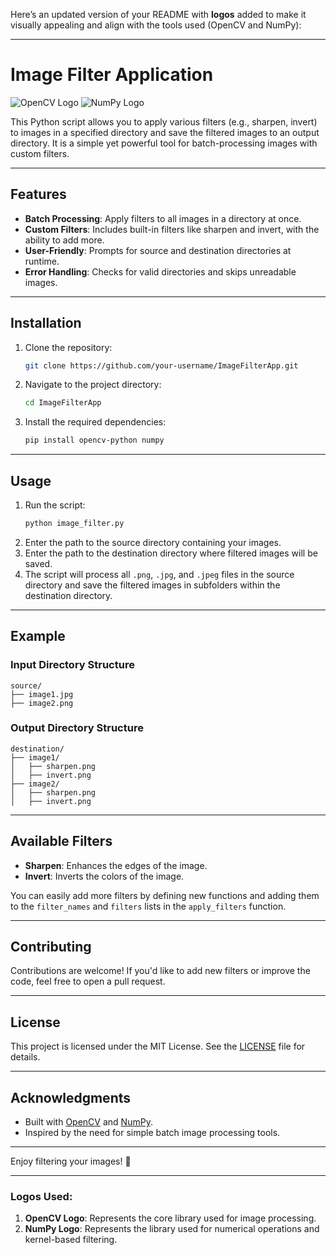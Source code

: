 Here’s an updated version of your README with **logos** added to make it visually appealing and align with the tools used (OpenCV and NumPy):

---

# Image Filter Application

![OpenCV Logo](https://opencv.org/assets/images/opencv-logo-small.png) ![NumPy Logo](https://numpy.org/images/logo.svg)

This Python script allows you to apply various filters (e.g., sharpen, invert) to images in a specified directory and save the filtered images to an output directory. It is a simple yet powerful tool for batch-processing images with custom filters.

---

## Features
- **Batch Processing**: Apply filters to all images in a directory at once.
- **Custom Filters**: Includes built-in filters like sharpen and invert, with the ability to add more.
- **User-Friendly**: Prompts for source and destination directories at runtime.
- **Error Handling**: Checks for valid directories and skips unreadable images.

---

## Installation
1. Clone the repository:
   ```bash
   git clone https://github.com/your-username/ImageFilterApp.git
   ```
2. Navigate to the project directory:
   ```bash
   cd ImageFilterApp
   ```
3. Install the required dependencies:
   ```bash
   pip install opencv-python numpy
   ```

---

## Usage
1. Run the script:
   ```bash
   python image_filter.py
   ```
2. Enter the path to the source directory containing your images.
3. Enter the path to the destination directory where filtered images will be saved.
4. The script will process all `.png`, `.jpg`, and `.jpeg` files in the source directory and save the filtered images in subfolders within the destination directory.

---

## Example
### Input Directory Structure
```
source/
├── image1.jpg
├── image2.png
```

### Output Directory Structure
```
destination/
├── image1/
│   ├── sharpen.png
│   ├── invert.png
├── image2/
│   ├── sharpen.png
│   ├── invert.png
```

---

## Available Filters
- **Sharpen**: Enhances the edges of the image.
- **Invert**: Inverts the colors of the image.

You can easily add more filters by defining new functions and adding them to the `filter_names` and `filters` lists in the `apply_filters` function.

---

## Contributing
Contributions are welcome! If you'd like to add new filters or improve the code, feel free to open a pull request.

---

## License
This project is licensed under the MIT License. See the [LICENSE](LICENSE) file for details.

---

## Acknowledgments
- Built with [OpenCV](https://opencv.org/) and [NumPy](https://numpy.org/).
- Inspired by the need for simple batch image processing tools.

---

Enjoy filtering your images! 🎨

---

### Logos Used:
1. **OpenCV Logo**: Represents the core library used for image processing.
2. **NumPy Logo**: Represents the library used for numerical operations and kernel-based filtering.
